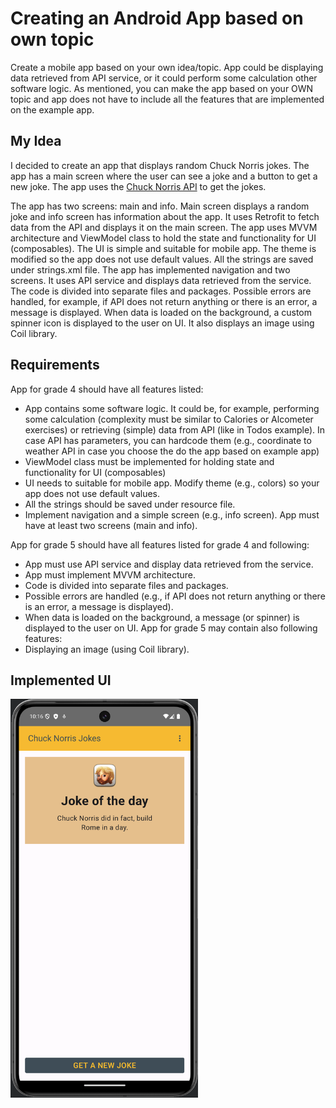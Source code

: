 # Creating an Android App based on own topic

Create a mobile app based on your own idea/topic.
App could be displaying data retrieved from API service, or it could perform some calculation other software logic.
As mentioned, you can make the app based on your OWN topic and app does not have to include all the features that are implemented on the example app.

## My Idea

I decided to create an app that displays random Chuck Norris jokes. The app has a main screen where the user can see a joke and a button to get a new joke.
The app uses the [Chuck Norris API](https://api.chucknorris.io/) to get the jokes.

The app has two screens: main and info. Main screen displays a random joke and info screen has information about the app.
It uses Retrofit to fetch data from the API and displays it on the main screen. The app uses MVVM architecture and ViewModel class to hold the state and functionality for UI (composables).
The UI is simple and suitable for mobile app. The theme is modified so the app does not use default values. All the strings are saved under strings.xml file.
The app has implemented navigation and two screens. It uses API service and displays data retrieved from the service. The code is divided into separate files and packages.
Possible errors are handled, for example, if API does not return anything or there is an error, a message is displayed.
When data is loaded on the background, a custom spinner icon is displayed to the user on UI.
It also displays an image using Coil library.

## Requirements

App for grade 4 should have all features listed:
- App contains some software logic. It could be, for example, performing some calculation (complexity must be similar to Calories or Alcometer exercises) or retrieving (simple) data from API (like in Todos example). In case API has parameters, you can hardcode them (e.g., coordinate to weather API in case you choose the do the app based on example app)
- ViewModel class must be implemented for holding state and functionality for UI (composables)
- UI needs to suitable for mobile app. Modify theme (e.g., colors) so your app does not use default values.
- All the strings should be saved under resource file.
- Implement navigation and a simple screen (e.g., info screen). App must have at
  least two screens (main and info).

App for grade 5 should have all features listed for grade 4 and following:
- App must use API service and display data retrieved from the service.
- App must implement MVVM architecture.
- Code is divided into separate files and packages.
- Possible errors are handled (e.g., if API does not return anything or there is an error, a message is displayed).
- When data is loaded on the background, a message (or spinner) is displayed to the user on UI.
  App for grade 5 may contain also following features:
- Displaying an image (using Coil library).


## Implemented UI

<img src="implemented_ui.png" alt="User Interface Main View" width="300"/>